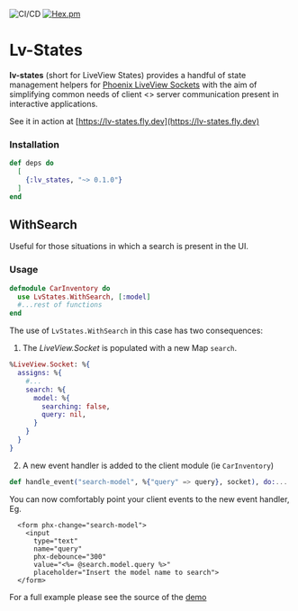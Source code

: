 ![CI/CD](https://github.com/git-toni/lv-states/actions/workflows/main.yml/badge.svg)
[![Hex.pm](https://img.shields.io/hexpm/v/lv_states.svg?color=blue)]()
# Lv-States

**lv-states** (short for LiveView States) provides a handful of state management helpers for [Phoenix LiveView Sockets](https://hexdocs.pm/phoenix_live_view/Phoenix.LiveView.Socket.html) with the aim of simplifying common needs of client <> server communication present in interactive applications.

See it in action at [https://lv-states.fly.dev](https://lv-states.fly.dev)

### Installation

```elixir
def deps do
  [
    {:lv_states, "~> 0.1.0"}
  ]
end
```

## WithSearch

Useful for those situations in which a search is present in the UI. 

### Usage

```elixir
defmodule CarInventory do
  use LvStates.WithSearch, [:model]
  #...rest of functions
end
```

The use of `LvStates.WithSearch` in this case has two consequences:

1. The *LiveView.Socket* is populated with a new Map `search`.
```elixir
%LiveView.Socket: %{
  assigns: %{
    #...
    search: %{
      model: %{
        searching: false,
        query: nil,
      }
    }
  }
}
```

2. A new event handler is added to the client module (ie `CarInventory`)

```elixir
def handle_event("search-model", %{"query" => query}, socket), do:...
```

You can now comfortably point your client events to the new event handler, Eg.
```leex
  <form phx-change="search-model">
    <input
      type="text"
      name="query"
      phx-debounce="300"
      value="<%= @search.model.query %>"
      placeholder="Insert the model name to search">
  </form>
```

For a full example please see the source of the [demo](/demo)


